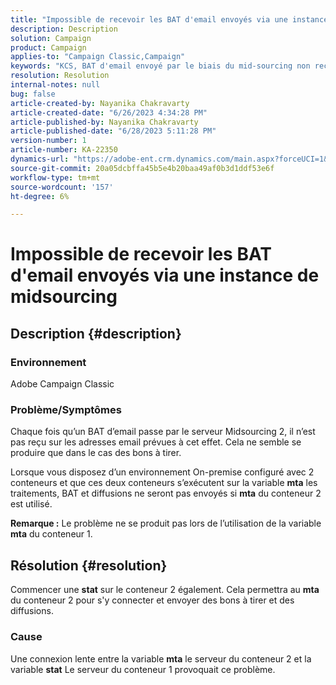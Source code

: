 ```yaml
---
title: "Impossible de recevoir les BAT d'email envoyés via une instance de midsourcing"
description: Description
solution: Campaign
product: Campaign
applies-to: "Campaign Classic,Campaign"
keywords: "KCS, BAT d'email envoyé par le biais du mid-sourcing non reçu, ACC, campaign classic"
resolution: Resolution
internal-notes: null
bug: false
article-created-by: Nayanika Chakravarty
article-created-date: "6/26/2023 4:34:28 PM"
article-published-by: Nayanika Chakravarty
article-published-date: "6/28/2023 5:11:28 PM"
version-number: 1
article-number: KA-22350
dynamics-url: "https://adobe-ent.crm.dynamics.com/main.aspx?forceUCI=1&pagetype=entityrecord&etn=knowledgearticle&id=f2028650-3f14-ee11-8f6e-6045bd006239"
source-git-commit: 20a05dcbffa45b5e4b20baa49af0b3d1ddf53e6f
workflow-type: tm+mt
source-wordcount: '157'
ht-degree: 6%

---
```


# Impossible de recevoir les BAT d&#39;email envoyés via une instance de midsourcing

## Description {#description}


### Environnement

Adobe Campaign Classic

### Problème/Symptômes

Chaque fois qu’un BAT d’email passe par le serveur Midsourcing 2, il n’est pas reçu sur les adresses email prévues à cet effet. Cela ne semble se produire que dans le cas des bons à tirer.

Lorsque vous disposez d’un environnement On-premise configuré avec 2 conteneurs et que ces deux conteneurs s’exécutent sur la variable <b>mta</b> les traitements, BAT et diffusions ne seront pas envoyés si <b>mta</b> du conteneur 2 est utilisé.

<b>Remarque :</b> Le problème ne se produit pas lors de l’utilisation de la variable <b>mta</b> du conteneur 1.


## Résolution {#resolution}


Commencer une <b>stat</b> sur le conteneur 2 également. Cela permettra au <b>mta</b> du conteneur 2 pour s&#39;y connecter et envoyer des bons à tirer et des diffusions.

### Cause

Une connexion lente entre la variable <b>mta</b> le serveur du conteneur 2 et la variable <b>stat</b> Le serveur du conteneur 1 provoquait ce problème.
